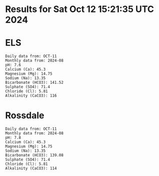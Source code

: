 # Results for Sat Oct 12 15:21:35 UTC 2024
# ELS
```
Daily data from: OCT-11
Monthly data from: 2024-08
pH: 7.6
Calcium (Ca): 45.3
Magnesium (Mg): 14.75
Sodium (Na): 13.35
Bicarbonate (HCO3): 141.52
Sulphate (SO4): 71.4
Chloride (Cl): 5.81
Alkalinity (CaCO3): 116
```
# Rossdale
```
Daily data from: OCT-11
Monthly data from: 2024-08
pH: 7.8
Calcium (Ca): 45.3
Magnesium (Mg): 14.75
Sodium (Na): 13.35
Bicarbonate (HCO3): 139.08
Sulphate (SO4): 71.4
Chloride (Cl): 5.81
Alkalinity (CaCO3): 114
```
